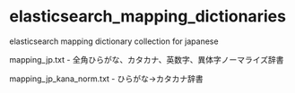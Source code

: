 # elasticsearch_mapping_dictionaries

elasticsearch mapping dictionary collection for japanese

mapping_jp.txt - 全角ひらがな、カタカナ、英数字、異体字ノーマライズ辞書

mapping_jp_kana_norm.txt - ひらがな->カタカナ辞書

